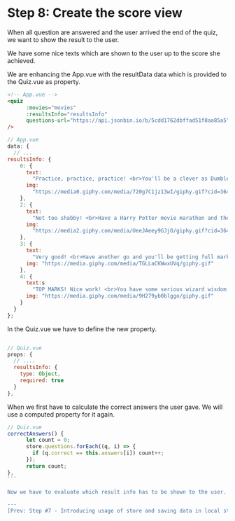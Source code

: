 # Step 8: Create the score view

When all question are answered and the user arrived the end of the quiz, we want to show the result to the user.

We have some nice texts which are shown to the user up to the score she achieved.

We are enhancing the App.vue with the resultData data which is provided to the Quiz.vue as property.

```html
<!-- App.vue -->
<quiz
      :movies="movies"
      :resultsInfo="resultsInfo"
      questions-url="https://api.jsonbin.io/b/5cdd1762dbffad51f8aa85a5"
/>
```

```javascript
// App.vue
data: {
  // ...
resultsInfo: {
    0: {
      text:
        "Practice, practice, practice! <br>You'll be a clever as Dumbledore in no time!",
      img:
        "https://media0.giphy.com/media/720g7C1jz13wI/giphy.gif?cid=3640f6095c869951776a4a7a5110b5dc"
    },
    2: {
      text:
        "Not too shabby! <br>Have a Harry Potter movie marathon and then try again!",
      img:
        "https://media2.giphy.com/media/UeeJAeey9GJjO/giphy.gif?cid=3640f6095c869e703631634241b759c1"
    },
    3: {
      text:
        "Very good! <br>Have another go and you'll be getting full marks!",
      img: "https://media.giphy.com/media/TGLLaCKWwxUVq/giphy.gif"
    },
    4: {
      text:s
        "TOP MARKS! Nice work! <br>You have some serious wizard wisdom!",
      img: "https://media.giphy.com/media/9H279yb0blggo/giphy.gif"
    }
  }
};
```

In the Quiz.vue we have to define the new property.

```javascript

// Quiz.vue
props: {
  // ....
  resultsInfo: {
    type: Object,
    required: true
  }
},
```

When we first have to calculate the correct answers the user gave. We will use a computed property for it again.

````javascript
// Quiz.vue
correctAnswers() {
      let count = 0;
      store.questions.forEach((q, i) => {
        if (q.correct == this.answers[i]) count++;
      });
      return count;
},
```

Now we have to evaluate which result info has to be shown to the user.

---
[Prev: Step #7 - Introducing usage of store and saving data in local storage](step7.md)
